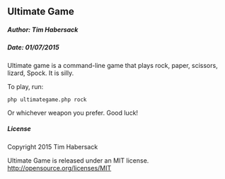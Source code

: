 ## Ultimate Game

##### Author: Tim Habersack

##### Date: 01/07/2015

Ultimate game is a command-line game that plays rock, paper, scissors, lizard, Spock. It is silly.

To play, run: 

`php ultimategame.php rock`

Or whichever weapon you prefer. Good luck! 

##### License

Copyright 2015 Tim Habersack

Ultimate Game is released under an MIT license. http://opensource.org/licenses/MIT  
